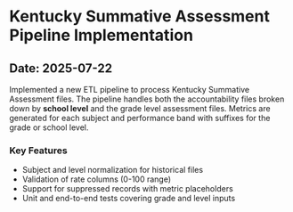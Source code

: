 # Kentucky Summative Assessment Pipeline Implementation

## Date: 2025-07-22

Implemented a new ETL pipeline to process Kentucky Summative Assessment files. The
pipeline handles both the accountability files broken down by **school level** and
the grade level assessment files. Metrics are generated for each subject and
performance band with suffixes for the grade or school level.

### Key Features
- Subject and level normalization for historical files
- Validation of rate columns (0-100 range)
- Support for suppressed records with metric placeholders
- Unit and end-to-end tests covering grade and level inputs

